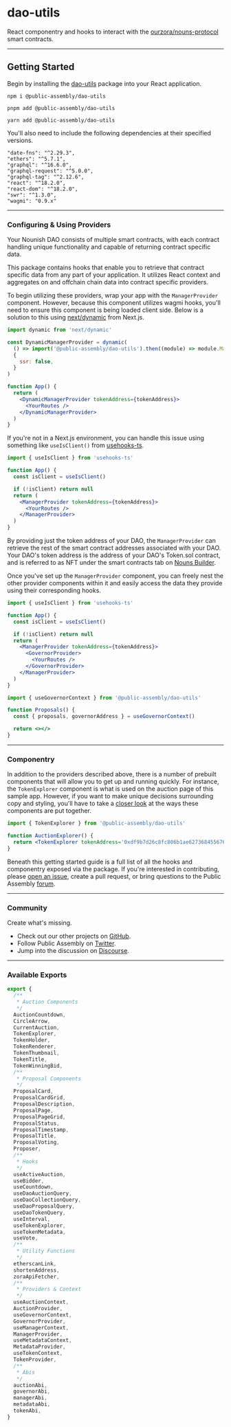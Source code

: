 # **dao-utils**

React componentry and hooks to interact with the [ourzora/nouns-protocol](https://github.com/ourzora/nouns-protocol) smart contracts.

---

## **Getting Started**

Begin by installing the [dao-utils](https://www.npmjs.com/package/@public-assembly/dao-utils?activeTab=versions) package into your React application.

`npm i @public-assembly/dao-utils`

`pnpm add @public-assembly/dao-utils`

`yarn add @public-assembly/dao-utils`

You'll also need to include the following dependencies at their specified versions.


```
"date-fns": "^2.29.3",
"ethers": "^5.7.1",
"graphql": "^16.6.0",
"graphql-request": "^5.0.0",
"graphql-tag": "^2.12.6",
"react": "^18.2.0",
"react-dom": "^18.2.0",
"swr": "^1.3.0",
"wagmi": "0.9.x"
```
---

### **Configuring & Using Providers**

Your Nounish DAO consists of multiple smart contracts, with each contract handling unique functionality and capable of returning contract specific data.

This package contains hooks that enable you to retrieve that contract specific data from any part of your application. It utilizes React context and aggregates on and offchain chain data into contract specific providers.

To begin utilizing these providers, wrap your app with the `ManagerProvider` component. However, because this component utilizes wagmi hooks, you'll need to ensure this component is being loaded client side. Below is a solution to this using [next/dynamic](https://nextjs.org/docs/advanced-features/dynamic-import) from Next.js.

```jsx
import dynamic from 'next/dynamic'

const DynamicManagerProvider = dynamic(
  () => import('@public-assembly/dao-utils').then((module) => module.ManagerProvider),
  {
    ssr: false,
  }
)

function App() {
  return (
    <DynamicManagerProvider tokenAddress={tokenAddress}>
      <YourRoutes />
    </DynamicManagerProvider>
  )
}
```

If you're not in a Next.js environment, you can handle this issue using something like `useIsClient()` from [usehooks-ts](https://usehooks-ts.com/react-hook/use-is-client).

```jsx
import { useIsClient } from 'usehooks-ts'

function App() {
  const isClient = useIsClient()

  if (!isClient) return null
  return (
    <ManagerProvider tokenAddress={tokenAddress}>
      <YourRoutes />
    </ManagerProvider>
  )
}
```

By providing just the token address of your DAO, the `ManagerProvider` can retrieve the rest of the smart contract addresses associated with your DAO. Your DAO's token address is the address of your DAO's Token.sol contract, and is referred to as NFT under the smart contracts tab on [Nouns Builder](https://nouns.build/).

Once you've set up the `ManagerProvider` component, you can freely nest the other provider components within it and easily access the data they provide using their corresponding hooks.

```jsx
import { useIsClient } from 'usehooks-ts'

function App() {
  const isClient = useIsClient()

  if (!isClient) return null
  return (
    <ManagerProvider tokenAddress={tokenAddress}>
      <GovernorProvider>
        <YourRoutes />
      </GovernorProvider>
    </ManagerProvider>
  )
}
```

```jsx
import { useGovernorContext } from '@public-assembly/dao-utils'

function Proposals() {
  const { proposals, governorAddress } = useGovernorContext()

  return <></>
}
```

---

### **Componentry**

In addition to the providers described above, there is a number of prebuilt components that will allow you to get up and running quickly. For instance, the `TokenExplorer` component is what is used on the auction page of this sample app. However, if you want to make unique decisions surrounding copy and styling, you'll have to take a [closer look](https://github.com/public-assembly/dao-utils/blob/main/packages/dao-utils/src/components/TokenExplorer.tsx) at the ways these components are put together.

```jsx
import { TokenExplorer } from '@public-assembly/dao-utils'

function AuctionExplorer() {
  return <TokenExplorer tokenAddress='0xdf9b7d26c8fc806b1ae6273684556761ff02d422' />
}
```

Beneath this getting started guide is a full list of all the hooks and componentry exposed via the package. If you're interested in contributing, please [open an issue](https://github.com/public-assembly/dao-utils/issues/new), create a pull request, or bring questions to the Public Assembly [forum](https://forum.public---assembly.com/).

---

### **Community**

Create what's missing.

- Check out our other projects on [GitHub](https://github.com/orgs/public-assembly/repositories).
- Follow Public Assembly on [Twitter](https://twitter.com/pblcasmbly).
- Jump into the discussion on [Discourse](https://forum.public---assembly.com/).

---

### **Available Exports**

```js
export {
  /**
   * Auction Components
   */
  AuctionCountdown,
  CircleArrow,
  CurrentAuction,
  TokenExplorer,
  TokenHolder,
  TokenRenderer,
  TokenThumbnail,
  TokenTitle,
  TokenWinningBid,
  /**
   * Proposal Components
   */
  ProposalCard,
  ProposalCardGrid,
  ProposalDescription,
  ProposalPage,
  ProposalPageGrid,
  ProposalStatus,
  ProposalTimestamp,
  ProposalTitle,
  ProposalVoting,
  Proposer,
  /**
   * Hooks
   */
  useActiveAuction,
  useBidder,
  useCountdown,
  useDaoAuctionQuery,
  useDaoCollectionQuery,
  useDaoProposalQuery,
  useDaoTokenQuery,
  useInterval,
  useTokenExplorer,
  useTokenMetadata,
  useVote,
  /**
   * Utility Functions
   */
  etherscanLink,
  shortenAddress,
  zoraApiFetcher,
  /**
   * Providers & Context
   */
  useAuctionContext,
  AuctionProvider,
  useGovernorContext,
  GovernorProvider,
  useManagerContext,
  ManagerProvider,
  useMetadataContext,
  MetadataProvider,
  useTokenContext,
  TokenProvider,
  /**
   * Abis
   */
  auctionAbi,
  governorAbi,
  managerAbi,
  metadataAbi,
  tokenAbi,
}
```
